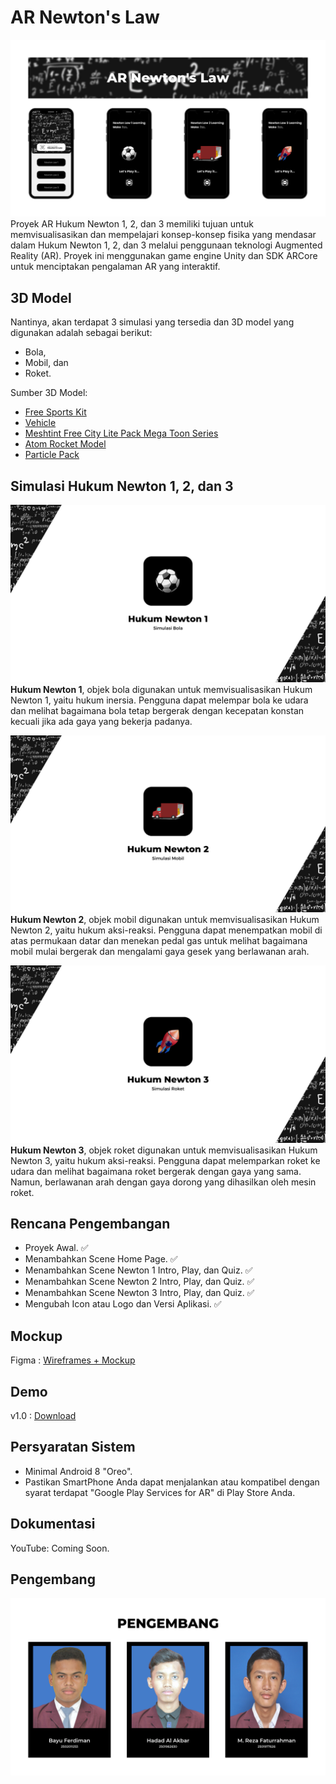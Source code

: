 # AR Newton's Law

![Thumbnail AR Newton's Law](./Thumbnail_AR_Newton_Law.png)
Proyek AR Hukum Newton 1, 2, dan 3 memiliki tujuan untuk memvisualisasikan dan mempelajari konsep-konsep fisika yang mendasar dalam Hukum Newton 1, 2, dan 3 melalui penggunaan teknologi Augmented Reality (AR). Proyek ini menggunakan game engine Unity dan SDK ARCore untuk menciptakan pengalaman AR yang interaktif.

## 3D Model

Nantinya, akan terdapat 3 simulasi yang tersedia dan 3D model yang digunakan adalah sebagai berikut:

- Bola,
- Mobil, dan
- Roket.

Sumber 3D Model:
- [Free Sports Kit](https://assetstore.unity.com/packages/3d/characters/free-sports-kit-239377)
- [Vehicle](https://learn.unity.com/tutorial/set-up-your-first-project-in-unity?uv=2021.3&projectId=5caccdfbedbc2a3cef0efe63)
- [Meshtint Free City Lite Pack Mega Toon Series](https://assetstore.unity.com/packages/3d/environments/urban/meshtint-free-city-lite-pack-mega-toon-series-152378)
- [Atom Rocket Model](https://assetstore.unity.com/packages/3d/vehicles/space/atom-rocket-model-140021)
- [Particle Pack](https://assetstore.unity.com/packages/vfx/particles/particle-pack-127325)

## Simulasi Hukum Newton 1, 2, dan 3

![Thumbnail Hukum Newton 1](./Thumbnail_Hukum_Newton_1.png)
**Hukum Newton 1**, objek bola digunakan untuk memvisualisasikan Hukum Newton 1, yaitu hukum inersia. Pengguna dapat melempar bola ke udara dan melihat bagaimana bola tetap bergerak dengan kecepatan konstan kecuali jika ada gaya yang bekerja padanya.

![Thumbnail Hukum Newton 2](./Thumbnail_Hukum_Newton_2.png)
**Hukum Newton 2**, objek mobil digunakan untuk memvisualisasikan Hukum Newton 2, yaitu hukum aksi-reaksi. Pengguna dapat menempatkan mobil di atas permukaan datar dan menekan pedal gas untuk melihat bagaimana mobil mulai bergerak dan mengalami gaya gesek yang berlawanan arah.

![Thumbnail Hukum Newton 3](./Thumbnail_Hukum_Newton_3.png)
**Hukum Newton 3**, objek roket digunakan untuk memvisualisasikan Hukum Newton 3, yaitu hukum aksi-reaksi. Pengguna dapat melemparkan roket ke udara dan melihat bagaimana roket bergerak dengan gaya yang sama. Namun, berlawanan arah dengan gaya dorong yang dihasilkan oleh mesin roket.

## Rencana Pengembangan

- Proyek Awal. ✅
- Menambahkan Scene Home Page. ✅
- Menambahkan Scene Newton 1 Intro, Play, dan Quiz. ✅
- Menambahkan Scene Newton 2 Intro, Play, dan Quiz. ✅
- Menambahkan Scene Newton 3 Intro, Play, dan Quiz. ✅
- Mengubah Icon atau Logo dan Versi Aplikasi. ✅

## Mockup

Figma : [Wireframes + Mockup](https://www.figma.com/file/nbnUcL2L7NkyHyptQOgRMF/AR-Newton's-Law?type=design&node-id=302%3A9&t=umw56azSORDk3k07-1)

## Demo

v1.0 : [Download](https://drive.google.com/file/d/1VcE9GKZv_AsMqWkSc6bhvhMo_CgjC1ND/view?usp=share_link)

## Persyaratan Sistem

- Minimal Android 8 "Oreo".
- Pastikan SmartPhone Anda dapat menjalankan atau kompatibel dengan syarat terdapat "Google Play Services for AR" di Play Store Anda.

## Dokumentasi

YouTube: Coming Soon.

## Pengembang

![Thumbnail Pengembang](./Thumbnail_Pengembang.png)
